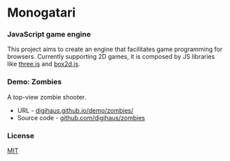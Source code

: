 Monogatari
==========

### JavaScript game engine ###
This project aims to create an engine that facilitates game programming for browsers. 
Currently supporting 2D games, it is composed by JS libraries like [three.js](http://threejs.org/) and 
[box2d.js](https://github.com/kripken/box2d.js/).

### Demo: Zombies ###
A top-view zombie shooter.
* URL - [digihaus.github.io/demo/zombies/](http://digihaus.github.io/demo/zombies/)
* Source code - [github.com/digihaus/zombies](http://github.com/digihaus/zombies)

### License ###
[MIT](https://github.com/digihaus/monogatari/blob/master/LICENSE)
